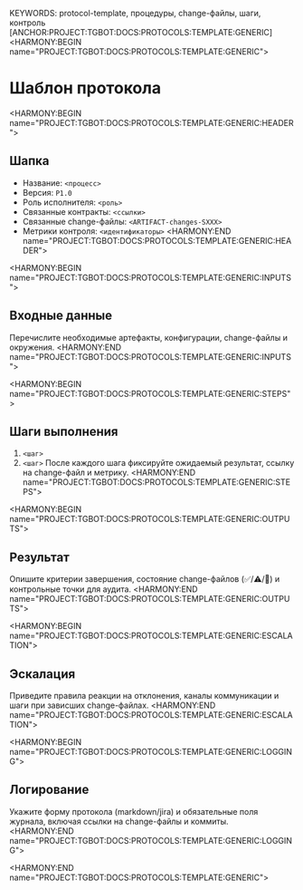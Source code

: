 KEYWORDS: protocol-template, процедуры, change-файлы, шаги, контроль
[ANCHOR:PROJECT:TGBOT:DOCS:PROTOCOLS:TEMPLATE:GENERIC]
<HARMONY:BEGIN name="PROJECT:TGBOT:DOCS:PROTOCOLS:TEMPLATE:GENERIC">
# Шаблон протокола

<HARMONY:BEGIN name="PROJECT:TGBOT:DOCS:PROTOCOLS:TEMPLATE:GENERIC:HEADER">
## Шапка
- Название: `<процесс>`
- Версия: `P1.0`
- Роль исполнителя: `<роль>`
- Связанные контракты: `<ссылки>`
- Связанные change-файлы: `<ARTIFACT-changes-SXXX>`
- Метрики контроля: `<идентификаторы>`
<HARMONY:END name="PROJECT:TGBOT:DOCS:PROTOCOLS:TEMPLATE:GENERIC:HEADER">

<HARMONY:BEGIN name="PROJECT:TGBOT:DOCS:PROTOCOLS:TEMPLATE:GENERIC:INPUTS">
## Входные данные
Перечислите необходимые артефакты, конфигурации, change-файлы и окружения.
<HARMONY:END name="PROJECT:TGBOT:DOCS:PROTOCOLS:TEMPLATE:GENERIC:INPUTS">

<HARMONY:BEGIN name="PROJECT:TGBOT:DOCS:PROTOCOLS:TEMPLATE:GENERIC:STEPS">
## Шаги выполнения
1. `<шаг>`
2. `<шаг>`
После каждого шага фиксируйте ожидаемый результат, ссылку на change-файл и метрику.
<HARMONY:END name="PROJECT:TGBOT:DOCS:PROTOCOLS:TEMPLATE:GENERIC:STEPS">

<HARMONY:BEGIN name="PROJECT:TGBOT:DOCS:PROTOCOLS:TEMPLATE:GENERIC:OUTPUTS">
## Результат
Опишите критерии завершения, состояние change-файлов (✅/⚠️/🚫) и контрольные точки для аудита.
<HARMONY:END name="PROJECT:TGBOT:DOCS:PROTOCOLS:TEMPLATE:GENERIC:OUTPUTS">

<HARMONY:BEGIN name="PROJECT:TGBOT:DOCS:PROTOCOLS:TEMPLATE:GENERIC:ESCALATION">
## Эскалация
Приведите правила реакции на отклонения, каналы коммуникации и шаги при зависших change-файлах.
<HARMONY:END name="PROJECT:TGBOT:DOCS:PROTOCOLS:TEMPLATE:GENERIC:ESCALATION">

<HARMONY:BEGIN name="PROJECT:TGBOT:DOCS:PROTOCOLS:TEMPLATE:GENERIC:LOGGING">
## Логирование
Укажите форму протокола (markdown/jira) и обязательные поля журнала, включая ссылки на change-файлы и коммиты.
<HARMONY:END name="PROJECT:TGBOT:DOCS:PROTOCOLS:TEMPLATE:GENERIC:LOGGING">

<HARMONY:END name="PROJECT:TGBOT:DOCS:PROTOCOLS:TEMPLATE:GENERIC">
